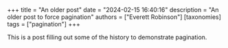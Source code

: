 +++
title =  "An older post"
date =   "2024-02-15 16:40:16"
description = "An older post to force pagination"
authors = ["Everett Robinson"]
[taxonomies]
tags = ["pagination"]
+++

This is a post filling out some of the history to demonstrate pagination.
